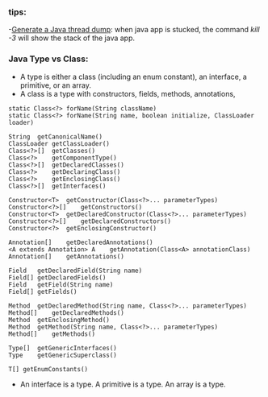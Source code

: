 
### tips:
-[Generate a Java thread dump](https://access.redhat.com/solutions/18178): when java app is stucked, the command _kill -3_ will show the stack of the java app.

### Java Type vs Class:
- A type is either a class (including an enum constant), an interface, a primitive, or an array.
- A class is a type with constructors, fields, methods, annotations,
  
```
static Class<?>	forName(String className)
static Class<?>	forName(String name, boolean initialize, ClassLoader loader)

String	getCanonicalName()
ClassLoader	getClassLoader()
Class<?>[]	getClasses()
Class<?>	getComponentType()
Class<?>[]	getDeclaredClasses()
Class<?>	getDeclaringClass()
Class<?>	getEnclosingClass()
Class<?>[]	getInterfaces()

Constructor<T>	getConstructor(Class<?>... parameterTypes)
Constructor<?>[]	getConstructors()
Constructor<T>	getDeclaredConstructor(Class<?>... parameterTypes)
Constructor<?>[]	getDeclaredConstructors()
Constructor<?>	getEnclosingConstructor()

Annotation[]	getDeclaredAnnotations()
<A extends Annotation> A	getAnnotation(Class<A> annotationClass)
Annotation[]	getAnnotations()

Field	getDeclaredField(String name)
Field[]	getDeclaredFields()
Field	getField(String name)
Field[]	getFields()

Method	getDeclaredMethod(String name, Class<?>... parameterTypes)
Method[]	getDeclaredMethods()
Method	getEnclosingMethod()
Method	getMethod(String name, Class<?>... parameterTypes)
Method[]	getMethods()

Type[]	getGenericInterfaces()
Type	getGenericSuperclass()

T[]	getEnumConstants()
```
- An interface is a type. A primitive is a type. An array is a type.
